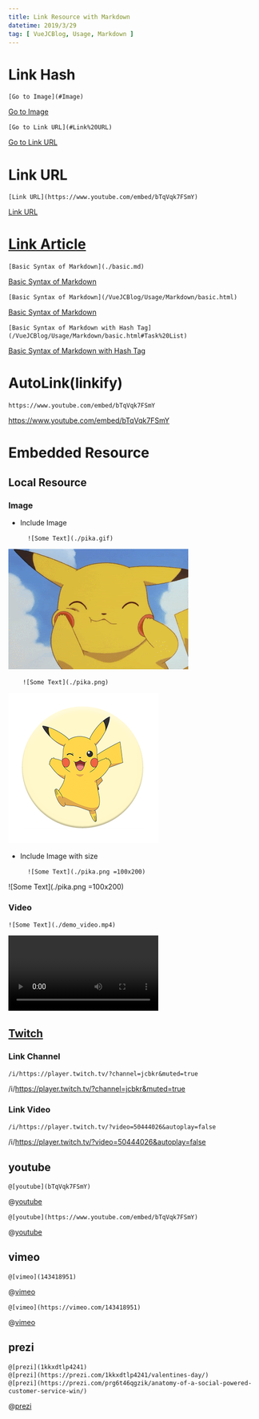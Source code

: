 ```yaml
---
title: Link Resource with Markdown
datetime: 2019/3/29
tag: [ VueJCBlog, Usage, Markdown ]
---
```


# Link Hash

    [Go to Image](#Image)

[Go to Image](#Image)

    [Go to Link URL](#Link%20URL)

[Go to Link URL](#Link%20URL)

# Link URL

    [Link URL](https://www.youtube.com/embed/bTqVqk7FSmY)

[Link URL](https://www.youtube.com/embed/bTqVqk7FSmY)

# [Link Article](https://v1.vuepress.vuejs.org/zh/guide/markdown.html#%E9%93%BE%E6%8E%A5)

    [Basic Syntax of Markdown](./basic.md)

[Basic Syntax of Markdown](./basic.md)

    [Basic Syntax of Markdown](/VueJCBlog/Usage/Markdown/basic.html)

[Basic Syntax of Markdown](/VueJCBlog/Usage/Markdown/basic.html)

    [Basic Syntax of Markdown with Hash Tag](/VueJCBlog/Usage/Markdown/basic.html#Task%20List)

[Basic Syntax of Markdown with Hash Tag](/VueJCBlog/Usage/Markdown/basic.html#Task%20List)

# AutoLink(linkify)

    https://www.youtube.com/embed/bTqVqk7FSmY

https://www.youtube.com/embed/bTqVqk7FSmY


# Embedded Resource

## Local Resource

### Image

* Include Image

        ![Some Text](./pika.gif)

![Some Text](./pika.gif)

        ![Some Text](./pika.png)

![Some Text](./pika.png)

* Include Image with size

        ![Some Text](./pika.png =100x200)

![Some Text](./pika.png =100x200)

### Video

    ![Some Text](./demo_video.mp4)

![Some Text](./demo_video.mp4)

## [Twitch](https://dev.twitch.tv/docs/embed/video-and-clips/)

### Link Channel

    /i/https://player.twitch.tv/?channel=jcbkr&muted=true

/i/https://player.twitch.tv/?channel=jcbkr&muted=true

### Link Video

    /i/https://player.twitch.tv/?video=50444026&autoplay=false

/i/https://player.twitch.tv/?video=50444026&autoplay=false

## youtube

    @[youtube](bTqVqk7FSmY)

@[youtube](bTqVqk7FSmY)

    @[youtube](https://www.youtube.com/embed/bTqVqk7FSmY)

@[youtube](https://www.youtube.com/embed/bTqVqk7FSmY)

## vimeo

    @[vimeo](143418951)

@[vimeo](143418951)

    @[vimeo](https://vimeo.com/143418951)

@[vimeo](https://vimeo.com/143418951)

## prezi

    @[prezi](1kkxdtlp4241)
    @[prezi](https://prezi.com/1kkxdtlp4241/valentines-day/)
    @[prezi](https://prezi.com/prg6t46qgzik/anatomy-of-a-social-powered-customer-service-win/)

@[prezi](1kkxdtlp4241)
